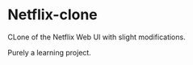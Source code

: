 # Netflix-clone
CLone of the Netflix Web UI with slight modifications.

Purely a learning project.


